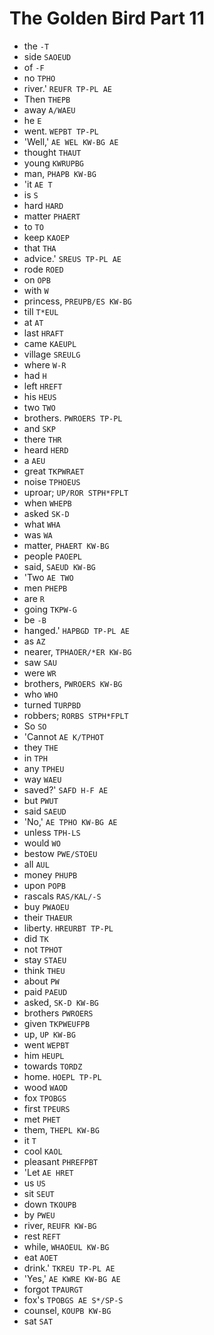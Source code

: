 # The Golden Bird Part 11

* the `-T`
* side `SAOEUD`
* of `-F`
* no `TPHO`
* river.' `REUFR TP-PL AE`
* Then `THEPB`
* away `A/WAEU`
* he `E`
* went. `WEPBT TP-PL`
* 'Well,' `AE WEL KW-BG AE`
* thought `THAUT`
* young `KWRUPBG`
* man, `PHAPB KW-BG`
* 'it `AE T`
* is `S`
* hard `HARD`
* matter `PHAERT`
* to `TO`
* keep `KAOEP`
* that `THA`
* advice.' `SREUS TP-PL AE`
* rode `ROED`
* on `OPB`
* with `W`
* princess, `PREUPB/ES KW-BG`
* till `T*EUL`
* at `AT`
* last `HRAFT`
* came `KAEUPL`
* village `SREULG`
* where `W-R`
* had `H`
* left `HREFT`
* his `HEUS`
* two `TWO`
* brothers. `PWROERS TP-PL`
* and `SKP`
* there `THR`
* heard `HERD`
* a `AEU`
* great `TKPWRAET`
* noise `TPHOEUS`
* uproar; `UP/ROR STPH*FPLT`
* when `WHEPB`
* asked `SK-D`
* what `WHA`
* was `WA`
* matter, `PHAERT KW-BG`
* people `PAOEPL`
* said, `SAEUD KW-BG`
* 'Two `AE TWO`
* men `PHEPB`
* are `R`
* going `TKPW-G`
* be `-B`
* hanged.' `HAPBGD TP-PL AE`
* as `AZ`
* nearer, `TPHAOER/*ER KW-BG`
* saw `SAU`
* were `WR`
* brothers, `PWROERS KW-BG`
* who `WHO`
* turned `TURPBD`
* robbers; `RORBS STPH*FPLT`
* So `SO`
* 'Cannot `AE K/TPHOT`
* they `THE`
* in `TPH`
* any `TPHEU`
* way `WAEU`
* saved?' `SAFD H-F AE`
* but `PWUT`
* said `SAEUD`
* 'No,' `AE TPHO KW-BG AE`
* unless `TPH-LS`
* would `WO`
* bestow `PWE/STOEU`
* all `AUL`
* money `PHUPB`
* upon `POPB`
* rascals `RAS/KAL/-S`
* buy `PWAOEU`
* their `THAEUR`
* liberty. `HREURBT TP-PL`
* did `TK`
* not `TPHOT`
* stay `STAEU`
* think `THEU`
* about `PW`
* paid `PAEUD`
* asked, `SK-D KW-BG`
* brothers `PWROERS`
* given `TKPWEUFPB`
* up, `UP KW-BG`
* went `WEPBT`
* him `HEUPL`
* towards `TORDZ`
* home. `HOEPL TP-PL`
* wood `WAOD`
* fox `TPOBGS`
* first `TPEURS`
* met `PHET`
* them, `THEPL KW-BG`
* it `T`
* cool `KAOL`
* pleasant `PHREFPBT`
* 'Let `AE HRET`
* us `US`
* sit `SEUT`
* down `TKOUPB`
* by `PWEU`
* river, `REUFR KW-BG`
* rest `REFT`
* while, `WHAOEUL KW-BG`
* eat `AOET`
* drink.' `TKREU TP-PL AE`
* 'Yes,' `AE KWRE KW-BG AE`
* forgot `TPAURGT`
* fox's `TPOBGS AE S*/SP-S`
* counsel, `KOUPB KW-BG`
* sat `SAT`
